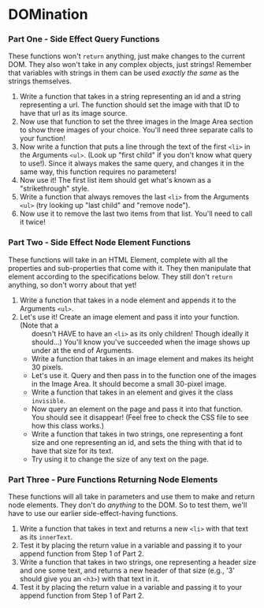 # DOMination


### Part One - Side Effect Query Functions

These functions won't `return` anything, just make changes to the current DOM. They also won't take in any complex objects, just strings! Remember that variables with strings in them can be used _exactly the same_ as the strings themselves.

1. Write a function that takes in a string representing an id and a string representing a url. The function should set the image with that ID to have that url as its image source.
2. Now use that function to set the three images in the Image Area section to show three images of your choice. You'll need three separate calls to your function!
3. Now write a function that puts a line through the text of the first `<li>` in the Arguments `<ul>`. (Look up "first child" if you don't know what query to use!). Since it always makes the same query, and changes it in the same way, this function requires no parameters!
4. Now use it! The first list item should get what's known as a "strikethrough" style.
5. Write a function that always removes the last `<li>` from the Arguments `<ul>`  (try looking up "last child" and "remove node").
6. Now use it to remove the last two items from that list. You'll need to call it twice!


### Part Two - Side Effect Node Element Functions

These functions will take in an HTML Element, complete with all the properties and sub-properties that come with it. They then manipulate that element according to the specifications below. They still don't `return` anything, so don't worry about that yet!

1. Write a function that takes in a node element and appends it to the Arguments `<ul>`.
2. Let's use it! Create an image element and pass it into your function. (Note that a <ul> doesn't HAVE to have an `<li>` as its only children! Though ideally it should...) You'll know you've succeeded when the image shows up under at the end of Arguments.
3. Write a function that takes in an image element and makes its height 30 pixels.
4. Let's use it. Query and then pass in to the function one of the images in the Image Area. It should become a small 30-pixel image.
5. Write a function that takes in an element and gives it the class `invisible`.
6. Now query an element on the page and pass it into that function. You should see it disappear! (Feel free to check the CSS file to see how this class works.)
7. Write a function that takes in two strings, one representing a font size and one representing an id, and sets the thing with that id to have that size for its text.
8. Try using it to change the size of any text on the page.


### Part Three - Pure Functions Returning Node Elements

These functions will all take in parameters and use them to make and return node elements. They don't do _anything_ to the DOM. So to test them, we'll have to use our earlier side-effect-having functions.

1. Write a function that takes in text and returns a new `<li>` with that text as its `innerText`.
2. Test it by placing the return value in a variable and passing it to your append function from Step 1 of Part 2.
3. Write a function that takes in two strings, one representing a header size and one some text, and returns a new header of that size (e.g., '3' should give you an `<h3>`) with that text in it.
4. Test it by placing the return value in a variable and passing it to your append function from Step 1 of Part 2.
